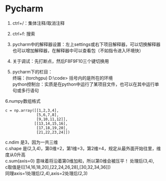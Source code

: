 # Pycharm
1. ctrl+/：集体注释/取消注释
2. ctrl+f: 搜索
3. pycharm中的解释器设置：左上settings或右下项目解释器，可以切换解释器也可以增加解释器，在解释器中可以查看包（不如指令进入环境快）
4. 关于调试：先打断点，然后F8F9F10三个键切换用

5. pycharm下的栏目：<br/>
终端：(torchgpu) D:\code> 括号内的是所在的环境<br/>
python控制台：实质是在python中运行了某项目文件，也可以在其中运行单句或多行语句<br/>

6.numpy数组格式
```
c = np.array([[1,2,3,4],
              [5,6,7,8],
              [9,10,11,12]],
             [[13,14,15,16],
              [17,18,19,20],
              [21,22,23,24]])
```
c.ndim 是3，因为一共三维<br/>
c.shape 是(2,3,4)，第0维=2，第1维=3，第2维=4，规定从最外面开始往里，维度从0升高<br/>
c.sum(axis=0) 意味着将沿着第0维加和，所以第0维会被压平！ 处理后(3,4),<br/>
    c取值是([[14,16,18,20],[22,24,26,28],[30,32,34,36]])<br/>
    同理axis=1处理后(2,4),axis=2处理后(2,3)<br/>
